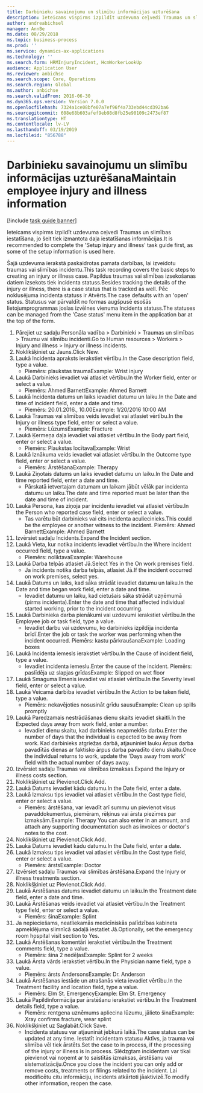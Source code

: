 ```yaml
---
title: Darbinieku savainojumu un slimību informācijas uzturēšana
description: Ieteicams vispirms izpildīt uzdevuma ceļvedi Traumas un slimības iestatīšana, jo šeit tiek izmantota daļa iestatīšanas informācijas.
author: andreabichsel
manager: AnnBe
ms.date: 08/29/2018
ms.topic: business-process
ms.prod: ''
ms.service: dynamics-ax-applications
ms.technology: ''
ms.search.form: HRMInjuryIncident, HcmWorkerLookUp
audience: Application User
ms.reviewer: anbichse
ms.search.scope: Core, Operations
ms.search.region: Global
ms.author: anbichse
ms.search.validFrom: 2016-06-30
ms.dyn365.ops.version: Version 7.0.0
ms.openlocfilehash: 7324a1ce08bfe07a7ef96f4a733ebd44cd392ba6
ms.sourcegitcommit: 608e68b603afef9eb98d8fb25e90109c2473ef87
ms.translationtype: HT
ms.contentlocale: lv-LV
ms.lasthandoff: 03/19/2019
ms.locfileid: "856788"
---
```

# <a name="maintain-employee-injury-and-illness-information"></a><span data-ttu-id="4f163-103">Darbinieku savainojumu un slimību informācijas uzturēšana</span><span class="sxs-lookup"><span data-stu-id="4f163-103">Maintain employee injury and illness information</span></span>

[!include [task guide banner](../../includes/task-guide-banner.md)]

<span data-ttu-id="4f163-104">Ieteicams vispirms izpildīt uzdevuma ceļvedi Traumas un slimības iestatīšana, jo šeit tiek izmantota daļa iestatīšanas informācijas.</span><span class="sxs-lookup"><span data-stu-id="4f163-104">It is recommended to complete the 'Setup injury and illness' task guide first, as some of the setup information is used here.</span></span> 



<span data-ttu-id="4f163-105">Šajā uzdevuma ierakstā paskaidrotas pamata darbības, lai izveidotu traumas vai slimības incidentu.</span><span class="sxs-lookup"><span data-stu-id="4f163-105">This task recording covers the basic steps to creating an injury or illness case.</span></span> <span data-ttu-id="4f163-106">Papildus traumas vai slimības izsekošanas datiem izsekots tiek incidenta statuss.</span><span class="sxs-lookup"><span data-stu-id="4f163-106">Besides tracking the details of the injury or illness, there is a case status that is tracked as well.</span></span>  <span data-ttu-id="4f163-107">Pēc noklusējuma incidenta statuss ir Atvērts.</span><span class="sxs-lookup"><span data-stu-id="4f163-107">The case defaults with an 'open' status.</span></span>  <span data-ttu-id="4f163-108">Statusus var pārvaldīt no formas augšpusē esošās lietojumprogrammas joslas izvēlnes vienuma Incidenta statuss.</span><span class="sxs-lookup"><span data-stu-id="4f163-108">The statuses can be managed from the 'Case status' menu item in the application bar at the top of the form.</span></span>

1. <span data-ttu-id="4f163-109">Pārejiet uz sadaļu Personāla vadība > Darbinieki > Traumas un slimības > Traumu vai slimību incidenti.</span><span class="sxs-lookup"><span data-stu-id="4f163-109">Go to Human resources > Workers > Injury and illness > Injury or illness incidents.</span></span>
2. <span data-ttu-id="4f163-110">Noklikšķiniet uz Jauns.</span><span class="sxs-lookup"><span data-stu-id="4f163-110">Click New.</span></span>
3. <span data-ttu-id="4f163-111">Laukā Incidenta apraksts ierakstiet vērtību.</span><span class="sxs-lookup"><span data-stu-id="4f163-111">In the Case description field, type a value.</span></span>
    * <span data-ttu-id="4f163-112">Piemērs: plaukstas trauma</span><span class="sxs-lookup"><span data-stu-id="4f163-112">Example:  Wrist injury</span></span>  
4. <span data-ttu-id="4f163-113">Laukā Darbinieks ievadiet vai atlasiet vērtību.</span><span class="sxs-lookup"><span data-stu-id="4f163-113">In the Worker field, enter or select a value.</span></span>
    * <span data-ttu-id="4f163-114">Piemērs: Ahmed Barnett</span><span class="sxs-lookup"><span data-stu-id="4f163-114">Example: Ahmed Barnett</span></span>  
5. <span data-ttu-id="4f163-115">Laukā Incidenta datums un laiks ievadiet datumu un laiku.</span><span class="sxs-lookup"><span data-stu-id="4f163-115">In the Date and time of incident field, enter a date and time.</span></span>
    * <span data-ttu-id="4f163-116">Piemērs: 20.01.2016., 10.00</span><span class="sxs-lookup"><span data-stu-id="4f163-116">Example:  1/20/2016 10:00 AM</span></span>  
6. <span data-ttu-id="4f163-117">Laukā Traumas vai slimības veids ievadiet vai atlasiet vērtību.</span><span class="sxs-lookup"><span data-stu-id="4f163-117">In the Injury or illness type field, enter or select a value.</span></span>
    * <span data-ttu-id="4f163-118">Piemērs: Lūzums</span><span class="sxs-lookup"><span data-stu-id="4f163-118">Example:  Fracture</span></span>  
7. <span data-ttu-id="4f163-119">Laukā Ķermeņa daļa ievadiet vai atlasiet vērtību.</span><span class="sxs-lookup"><span data-stu-id="4f163-119">In the Body part field, enter or select a value.</span></span>
    * <span data-ttu-id="4f163-120">Piemērs: Plaukstas locītava</span><span class="sxs-lookup"><span data-stu-id="4f163-120">Example:  Wrist</span></span>  
8. <span data-ttu-id="4f163-121">Laukā Iznākuma veids ievadiet vai atlasiet vērtību.</span><span class="sxs-lookup"><span data-stu-id="4f163-121">In the Outcome type field, enter or select a value.</span></span>
    * <span data-ttu-id="4f163-122">Piemērs: Ārstēšana</span><span class="sxs-lookup"><span data-stu-id="4f163-122">Example:  Therapy</span></span>  
9. <span data-ttu-id="4f163-123">Laukā Ziņotais datums un laiks ievadiet datumu un laiku.</span><span class="sxs-lookup"><span data-stu-id="4f163-123">In the Date and time reported field, enter a date and time.</span></span>
    * <span data-ttu-id="4f163-124">Pārskatā ietvertajam datumam un laikam jābūt vēlāk par incidenta datumu un laiku.</span><span class="sxs-lookup"><span data-stu-id="4f163-124">The date and time reported must be later than the date and time of incident.</span></span>  
10. <span data-ttu-id="4f163-125">Laukā Persona, kas ziņoja par incidentu ievadiet vai atlasiet vērtību.</span><span class="sxs-lookup"><span data-stu-id="4f163-125">In the Person who reported case field, enter or select a value.</span></span>
    * <span data-ttu-id="4f163-126">Tas varētu būt darbinieks vai cits incidenta aculiecinieks.</span><span class="sxs-lookup"><span data-stu-id="4f163-126">This could be the employee or another witness to the incident.</span></span>  <span data-ttu-id="4f163-127">Piemērs: Ahmed Barnett</span><span class="sxs-lookup"><span data-stu-id="4f163-127">Example: Ahmed Barnett</span></span>  
11. <span data-ttu-id="4f163-128">Izvērsiet sadaļu Incidents.</span><span class="sxs-lookup"><span data-stu-id="4f163-128">Expand the Incident section.</span></span>
12. <span data-ttu-id="4f163-129">Laukā Vieta, kur notika incidents ievadiet vērtību.</span><span class="sxs-lookup"><span data-stu-id="4f163-129">In the Where incident occurred field, type a value.</span></span>
    * <span data-ttu-id="4f163-130">Piemērs: noliktava</span><span class="sxs-lookup"><span data-stu-id="4f163-130">Example:  Warehouse</span></span>  
13. <span data-ttu-id="4f163-131">Laukā Darba telpās atlasiet Jā.</span><span class="sxs-lookup"><span data-stu-id="4f163-131">Select Yes in the On work premises field.</span></span>
    * <span data-ttu-id="4f163-132">Ja incidents notika darba telpās, atlasiet Jā.</span><span class="sxs-lookup"><span data-stu-id="4f163-132">If the incident occurred on work premises, select yes.</span></span>  
14. <span data-ttu-id="4f163-133">Laukā Datums un laiks, kad sāka strādāt ievadiet datumu un laiku.</span><span class="sxs-lookup"><span data-stu-id="4f163-133">In the Date and time began work field, enter a date and time.</span></span>
    * <span data-ttu-id="4f163-134">Ievadiet datumu un laiku, kad cietušais sāka strādāt uzņēmumā (pirms incidenta).</span><span class="sxs-lookup"><span data-stu-id="4f163-134">Enter the date and time that affected individual started working, prior to the incident occurring.</span></span>  
15. <span data-ttu-id="4f163-135">Laukā Darbinieka darba pienākumi vai uzdevumi ierakstiet vērtību.</span><span class="sxs-lookup"><span data-stu-id="4f163-135">In the Employee job or task field, type a value.</span></span>
    * <span data-ttu-id="4f163-136">Ievadiet darbu vai uzdevumu, ko darbinieks izpildīja incidenta brīdī.</span><span class="sxs-lookup"><span data-stu-id="4f163-136">Enter the job or task the worker was performing when the incident occurred.</span></span>  <span data-ttu-id="4f163-137">Piemērs: kastu pārkraušana</span><span class="sxs-lookup"><span data-stu-id="4f163-137">Example:  Loading boxes</span></span>  
16. <span data-ttu-id="4f163-138">Laukā Incidenta iemesls ierakstiet vērtību.</span><span class="sxs-lookup"><span data-stu-id="4f163-138">In the Cause of incident field, type a value.</span></span>
    * <span data-ttu-id="4f163-139">Ievadiet incidenta iemeslu.</span><span class="sxs-lookup"><span data-stu-id="4f163-139">Enter the cause of the incident.</span></span>  <span data-ttu-id="4f163-140">Piemērs: paslīdēja uz slapjas grīdas</span><span class="sxs-lookup"><span data-stu-id="4f163-140">Example:  Slipped on wet floor</span></span>  
17. <span data-ttu-id="4f163-141">Laukā Smaguma līmenis ievadiet vai atlasiet vērtību.</span><span class="sxs-lookup"><span data-stu-id="4f163-141">In the Severity level field, enter or select a value.</span></span>
18. <span data-ttu-id="4f163-142">Laukā Veicamā darbība ievadiet vērtību.</span><span class="sxs-lookup"><span data-stu-id="4f163-142">In the Action to be taken field, type a value.</span></span>
    * <span data-ttu-id="4f163-143">Piemērs: nekavējoties nosusināt grīdu sausu</span><span class="sxs-lookup"><span data-stu-id="4f163-143">Example:  Clean up spills promptly</span></span>  
19. <span data-ttu-id="4f163-144">Laukā Paredzamais nestrādāšanas dienu skaits ievadiet skaitli.</span><span class="sxs-lookup"><span data-stu-id="4f163-144">In the Expected days away from work field, enter a number.</span></span>
    * <span data-ttu-id="4f163-145">Ievadiet dienu skaitu, kad darbinieks neapmeklēs darbu.</span><span class="sxs-lookup"><span data-stu-id="4f163-145">Enter the number of days that the individual is expected to be away from work.</span></span>  <span data-ttu-id="4f163-146">Kad darbinieks atgriežas darbā, atjauniniet lauku Ārpus darba pavadītās dienas ar faktisko ārpus darba pavadīto dienu skaitu.</span><span class="sxs-lookup"><span data-stu-id="4f163-146">Once the individual returns to work, update the 'Days away from work' field with the actual number of days away.</span></span>  
20. <span data-ttu-id="4f163-147">Izvērsiet sadaļu Traumas vai slimības izmaksas.</span><span class="sxs-lookup"><span data-stu-id="4f163-147">Expand the Injury or illness costs section.</span></span>
21. <span data-ttu-id="4f163-148">Noklikšķiniet uz Pievienot.</span><span class="sxs-lookup"><span data-stu-id="4f163-148">Click Add.</span></span>
22. <span data-ttu-id="4f163-149">Laukā Datums ievadiet kādu datumu.</span><span class="sxs-lookup"><span data-stu-id="4f163-149">In the Date field, enter a date.</span></span>
23. <span data-ttu-id="4f163-150">Laukā Izmaksu tips ievadiet vai atlasiet vērtību.</span><span class="sxs-lookup"><span data-stu-id="4f163-150">In the Cost type field, enter or select a value.</span></span>
    * <span data-ttu-id="4f163-151">Piemērs: ārstēšana, var ievadīt arī summu un pievienot visus pavaddokumentus, piemēram, rēķinus vai ārsta piezīmes par izmaksām.</span><span class="sxs-lookup"><span data-stu-id="4f163-151">Example:  Therapy    You can also enter in an amount, and attach any supporting documentation such as invoices or doctor's notes to the cost.</span></span>  
24. <span data-ttu-id="4f163-152">Noklikšķiniet uz Pievienot.</span><span class="sxs-lookup"><span data-stu-id="4f163-152">Click Add.</span></span>
25. <span data-ttu-id="4f163-153">Laukā Datums ievadiet kādu datumu.</span><span class="sxs-lookup"><span data-stu-id="4f163-153">In the Date field, enter a date.</span></span>
26. <span data-ttu-id="4f163-154">Laukā Izmaksu tips ievadiet vai atlasiet vērtību.</span><span class="sxs-lookup"><span data-stu-id="4f163-154">In the Cost type field, enter or select a value.</span></span>
    * <span data-ttu-id="4f163-155">Piemērs: ārsts</span><span class="sxs-lookup"><span data-stu-id="4f163-155">Example: Doctor</span></span>  
27. <span data-ttu-id="4f163-156">Izvērsiet sadaļu Traumas vai slimības ārstēšana.</span><span class="sxs-lookup"><span data-stu-id="4f163-156">Expand the Injury or illness treatments section.</span></span>
28. <span data-ttu-id="4f163-157">Noklikšķiniet uz Pievienot.</span><span class="sxs-lookup"><span data-stu-id="4f163-157">Click Add.</span></span>
29. <span data-ttu-id="4f163-158">Laukā Ārstēšanas datums ievadiet datumu un laiku.</span><span class="sxs-lookup"><span data-stu-id="4f163-158">In the Treatment date field, enter a date and time.</span></span>
30. <span data-ttu-id="4f163-159">Laukā Ārstēšanas veids ievadiet vai atlasiet vērtību.</span><span class="sxs-lookup"><span data-stu-id="4f163-159">In the Treatment type field, enter or select a value.</span></span>
    * <span data-ttu-id="4f163-160">Piemērs: šina</span><span class="sxs-lookup"><span data-stu-id="4f163-160">Example:  Splint</span></span>  
31. <span data-ttu-id="4f163-161">Ja nepieciešams, neatliekamās medicīniskās palīdzības kabineta apmeklējuma slimnīcā sadaļā iestatiet Jā.</span><span class="sxs-lookup"><span data-stu-id="4f163-161">Optionally, set the emergency room hospital visit section to Yes.</span></span>
32. <span data-ttu-id="4f163-162">Laukā Ārstēšanas komentāri ierakstiet vērtību.</span><span class="sxs-lookup"><span data-stu-id="4f163-162">In the Treatment comments field, type a value.</span></span>
    * <span data-ttu-id="4f163-163">Piemērs: šina 2 nedēļas</span><span class="sxs-lookup"><span data-stu-id="4f163-163">Example:  Splint for 2 weeks</span></span>  
33. <span data-ttu-id="4f163-164">Laukā Ārsta vārds ierakstiet vērtību.</span><span class="sxs-lookup"><span data-stu-id="4f163-164">In the Physician name field, type a value.</span></span>
    * <span data-ttu-id="4f163-165">Piemērs: ārsts Andersons</span><span class="sxs-lookup"><span data-stu-id="4f163-165">Example:  Dr. Anderson</span></span>  
34. <span data-ttu-id="4f163-166">Laukā Ārstēšanas iestāde un atrašanās vieta ievadiet vērtību.</span><span class="sxs-lookup"><span data-stu-id="4f163-166">In the Treatment facility and location field, type a value.</span></span>
    * <span data-ttu-id="4f163-167">Piemērs: Elm St. Emergency</span><span class="sxs-lookup"><span data-stu-id="4f163-167">Example:  Elm St. Emergency</span></span>  
35. <span data-ttu-id="4f163-168">Laukā Papildinformācija par ārstēšanu ierakstiet vērtību.</span><span class="sxs-lookup"><span data-stu-id="4f163-168">In the Treatment details field, type a value.</span></span>
    * <span data-ttu-id="4f163-169">Piemērs: rentgena uznēmums apliecina lūzumu, jālieto šina</span><span class="sxs-lookup"><span data-stu-id="4f163-169">Example:  Xray confirms fracture, wear splint</span></span>  
36. <span data-ttu-id="4f163-170">Noklikšķiniet uz Saglabāt.</span><span class="sxs-lookup"><span data-stu-id="4f163-170">Click Save.</span></span>
    * <span data-ttu-id="4f163-171">Incidenta statusu var atjaunināt jebkurā laikā.</span><span class="sxs-lookup"><span data-stu-id="4f163-171">The case status can be updated at any time.</span></span>  <span data-ttu-id="4f163-172">Iestatīt incidentam statusu Aktīvs, ja trauma vai slimība vēl tiek ārstēts.</span><span class="sxs-lookup"><span data-stu-id="4f163-172">Set the case to in process, if the processing of the injury or illness is in process.</span></span>  <span data-ttu-id="4f163-173">Slēdzgtam incidentam var tikai pievienot vai noņemt ar to saistītās izmaksas, ārstēšanu vai sistematizāciju.</span><span class="sxs-lookup"><span data-stu-id="4f163-173">Once you close the incident you can only add or remove costs, treatments or filings related to the incident.</span></span>  <span data-ttu-id="4f163-174">Lai modificētu citu informāciju, incidents atkārtoti jāaktivizē.</span><span class="sxs-lookup"><span data-stu-id="4f163-174">To modify other information, reopen the case.</span></span>  

